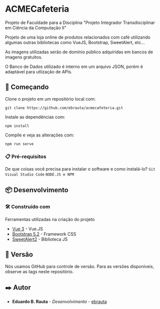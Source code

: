 # ACMECafeteria
Projeto de Faculdade para a Disciplina "Projeto Integrador Transdisciplinar em Ciência da Computação II"

Projeto de uma loja online de produtos relacionados com café utilizando algumas outras bibliotecas como VueJS, Bootstrap, SweetAlert, etc...

As imagens utilizadas serão de domínio público adquiridas em bancos de imagens gratuitos.

O Banco de Dados utilizado é interno em um arquivo JSON, porém é adaptável para utlização de APIs.

## 🚀 Começando

Clone o projeto em um repositório local com:

``` git clone https://github.com/ebrauta/acmecafeteria.git ```

Instale as dependências com:

``` npm install ```

Compile e veja as alterações com:

``` npm run serve ```

### 📋 Pré-requisitos
De que coisas você precisa para instalar o software e como instalá-lo?
``` Git ```
``` Visual Studio Code ```
``` NODE.JS e NPM ```

## 📦 Desenvolvimento
### 🛠️ Construído com
Ferramentas utilizadas na criação do projeto
* [Vue 3](https://vuejs.org/) - Vue.JS
* [Bootstrap 5.2](https://getbootstrap.com/docs/5.2/getting-started/introduction/) - Framework CSS
* [SweetAlert2](https://sweetalert2.github.io/) - Biblioteca JS

## 📌 Versão
Nós usamos GitHub para controle de versão. Para as versões disponíveis, observe as tags neste repositório.

## ✒️ Autor
* **Eduardo B. Rauta** - *Desenvolvimento* - [ebrauta](https://github.com/ebrauta)
